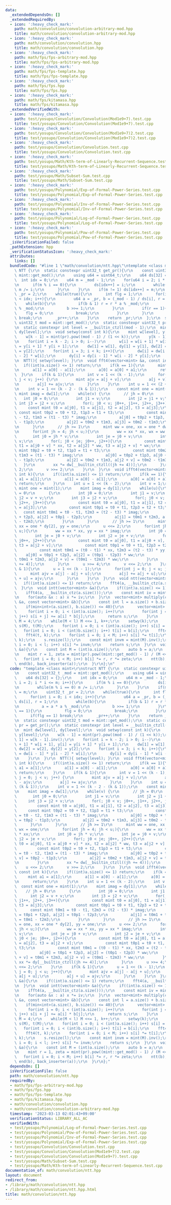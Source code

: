 ```yaml
---
data:
  _extendedDependsOn: []
  _extendedRequiredBy:
  - icon: ':heavy_check_mark:'
    path: math/convolution/convolution-arbitrary-mod.hpp
    title: math/convolution/convolution-arbitrary-mod.hpp
  - icon: ':heavy_check_mark:'
    path: math/convolution/convolution.hpp
    title: math/convolution/convolution.hpp
  - icon: ':heavy_check_mark:'
    path: math/fps/fps-arbitrary-mod.hpp
    title: math/fps/fps-arbitrary-mod.hpp
  - icon: ':heavy_check_mark:'
    path: math/fps/fps-template.hpp
    title: math/fps/fps-template.hpp
  - icon: ':heavy_check_mark:'
    path: math/fps/fps.hpp
    title: math/fps/fps.hpp
  - icon: ':heavy_check_mark:'
    path: math/fps/kitamasa.hpp
    title: math/fps/kitamasa.hpp
  _extendedVerifiedWith:
  - icon: ':heavy_check_mark:'
    path: test/yosupo/Convolution/Convolution(Mod1e9+7).test.cpp
    title: test/yosupo/Convolution/Convolution(Mod1e9+7).test.cpp
  - icon: ':heavy_check_mark:'
    path: test/yosupo/Convolution/Convolution(Mod1e9+7)2.test.cpp
    title: test/yosupo/Convolution/Convolution(Mod1e9+7)2.test.cpp
  - icon: ':heavy_check_mark:'
    path: test/yosupo/Convolution/Convolution.test.cpp
    title: test/yosupo/Convolution/Convolution.test.cpp
  - icon: ':heavy_check_mark:'
    path: test/yosupo/Math/Kth-term-of-Linearly-Recurrent-Sequence.test.cpp
    title: test/yosupo/Math/Kth-term-of-Linearly-Recurrent-Sequence.test.cpp
  - icon: ':heavy_check_mark:'
    path: test/yosupo/Math/Subset-Sum.test.cpp
    title: test/yosupo/Math/Subset-Sum.test.cpp
  - icon: ':heavy_check_mark:'
    path: test/yosupo/Polynomial/Exp-of-Formal-Power-Series.test.cpp
    title: test/yosupo/Polynomial/Exp-of-Formal-Power-Series.test.cpp
  - icon: ':heavy_check_mark:'
    path: test/yosupo/Polynomial/Inv-of-Formal-Power-Series.test.cpp
    title: test/yosupo/Polynomial/Inv-of-Formal-Power-Series.test.cpp
  - icon: ':heavy_check_mark:'
    path: test/yosupo/Polynomial/Log-of-Formal-Power-Series.test.cpp
    title: test/yosupo/Polynomial/Log-of-Formal-Power-Series.test.cpp
  - icon: ':heavy_check_mark:'
    path: test/yosupo/Polynomial/Pow-of-Formal-Power-Series.test.cpp
    title: test/yosupo/Polynomial/Pow-of-Formal-Power-Series.test.cpp
  _isVerificationFailed: false
  _pathExtension: hpp
  _verificationStatusIcon: ':heavy_check_mark:'
  attributes:
    links: []
  bundledCode: "#line 1 \"math/convolution/ntt.hpp\"\ntemplate <class mint>\r\nstruct\
    \ NTT {\r\n  static constexpr uint32_t get_pr(){\r\n    const uint32_t _mod =\
    \ mint::get_mod();\r\n    using u64 = uint64_t;\r\n    u64 ds[32] = {};\r\n  \
    \  int idx = 0;\r\n    u64 m = _mod - 1;\r\n    for(u64 i = 2; i * i <= m; i++){\r\
    \n      if(m % i == 0){\r\n        ds[idx++] = i;\r\n        while(m % i == 0)\
    \ m /= i;\r\n      }\r\n    }\r\n    if(m != 1) ds[idx++] = m;\r\n    uint32_t\
    \ _pr = 2;\r\n    while(true){\r\n      int flg = 1;\r\n      for(int i = 0; i\
    \ < idx; i++){\r\n        u64 a = _pr, b = (_mod - 1) / ds[i], r = 1;\r\n    \
    \    while(b){\r\n          if(b & 1) r = r * a % _mod;\r\n          a = a * a\
    \ % _mod;\r\n          b >>= 1;\r\n        }\r\n        if(r == 1){\r\n      \
    \    flg = 0;\r\n          break;\r\n        }\r\n      }\r\n      if(flg == 1)\
    \ break;\r\n      _pr++;\r\n    }\r\n    return _pr;\r\n  };\r\n  static constexpr\
    \ uint32_t mod = mint::get_mod();\r\n  static constexpr uint32_t pr = get_pr();\r\
    \n  static constexpr int level = __builtin_ctzll(mod - 1);\r\n  mint dw[level],\
    \ dy[level];\r\n  void setwy(const int k){\r\n    mint w[level], y[level];\r\n\
    \    w[k - 1] = mint(pr).pow((mod - 1) / (1 << k));\r\n    y[k - 1] = w[k - 1].inv();\r\
    \n    for(int i = k - 2; i > 0; i--)\r\n      w[i] = w[i + 1] * w[i + 1], y[i]\
    \ = y[i + 1] * y[i + 1];\r\n    dw[1] = w[1], dy[1] = y[1], dw[2] = w[2], dy[2]\
    \ = y[2];\r\n    for(int i = 3; i < k; i++){\r\n      dw[i] = dw[i - 1] * y[i\
    \ - 2] * w[i];\r\n      dy[i] = dy[i - 1] * w[i - 2] * y[i];\r\n    }\r\n  }\r\
    \n  NTT(){ setwy(level); }\r\n  void fft4(vector<mint> &a, const int k){\r\n \
    \   if((int)a.size() <= 1) return;\r\n    if(k == 1){\r\n      mint a1 = a[1];\r\
    \n      a[1] = a[0] - a[1];\r\n      a[0] = a[0] + a1;\r\n      return;\r\n  \
    \  }\r\n    if(k & 1){\r\n      int v = 1 << (k - 1);\r\n      for(int j = 0;\
    \ j < v; j++) {\r\n        mint ajv = a[j + v];\r\n        a[j + v] = a[j] - ajv;\r\
    \n        a[j] += ajv;\r\n      }\r\n    }\r\n    int u = 1 << (2 + (k & 1));\r\
    \n    int v = 1 << (k - 2 - (k & 1));\r\n    const mint one = mint(1);\r\n   \
    \ mint imag = dw[1];\r\n    while(v) {\r\n      // jh = 0\r\n      {\r\n     \
    \   int j0 = 0;\r\n        int j1 = v;\r\n        int j2 = j1 + v;\r\n       \
    \ int j3 = j2 + v;\r\n        for(; j0 < v; j0++, j1++, j2++, j3++){\r\n     \
    \     const mint t0 = a[j0], t1 = a[j1], t2 = a[j2], t3 = a[j3];\r\n         \
    \ const mint t0p2 = t0 + t2, t1p3 = t1 + t3;\r\n          const mint t0m2 = t0\
    \ - t2, t1m3 = (t1 - t3) * imag;\r\n          a[j0] = t0p2 + t1p3, a[j1] = t0p2\
    \ - t1p3;\r\n          a[j2] = t0m2 + t1m3, a[j3] = t0m2 - t1m3;\r\n        }\r\
    \n      }\r\n      // jh >= 1\r\n      mint ww = one, xx = one * dw[2], wx = one;\r\
    \n      for(int jh = 4; jh < u;){\r\n        ww = xx * xx, wx = ww * xx;\r\n \
    \       int j0 = jh * v;\r\n        int je = j0 + v;\r\n        int j2 = je +\
    \ v;\r\n        for(; j0 < je; j0++, j2++){\r\n          const mint t0 = a[j0],\
    \ t1 = a[j0 + v] * xx, t2 = a[j2] * ww, t3 = a[j2 + v] * wx;\r\n          const\
    \ mint t0p2 = t0 + t2, t1p3 = t1 + t3;\r\n          const mint t0m2 = t0 - t2,\
    \ t1m3 = (t1 - t3) * imag;\r\n          a[j0] = t0p2 + t1p3, a[j0 + v] = t0p2\
    \ - t1p3;\r\n          a[j2] = t0m2 + t1m3, a[j2 + v] = t0m2 - t1m3;\r\n     \
    \   }\r\n        xx *= dw[__builtin_ctzll((jh += 4))];\r\n      }\r\n      u <<=\
    \ 2;\r\n      v >>= 2;\r\n    }\r\n  }\r\n  void ifft4(vector<mint> &a, const\
    \ int k){\r\n    if((int)a.size() <= 1) return;\r\n    if(k == 1){\r\n      mint\
    \ a1 = a[1];\r\n      a[1] = a[0] - a[1];\r\n      a[0] = a[0] + a1;\r\n     \
    \ return;\r\n    }\r\n    int u = 1 << (k - 2);\r\n    int v = 1;\r\n    const\
    \ mint one = mint(1);\r\n    mint imag = dy[1];\r\n    while(u){\r\n      // jh\
    \ = 0\r\n      {\r\n        int j0 = 0;\r\n        int j1 = v;\r\n        int\
    \ j2 = v + v;\r\n        int j3 = j2 + v;\r\n        for(; j0 < v; j0++, j1++,\
    \ j2++, j3++){\r\n          const mint t0 = a[j0], t1 = a[j1], t2 = a[j2], t3\
    \ = a[j3];\r\n          const mint t0p1 = t0 + t1, t2p3 = t2 + t3;\r\n       \
    \   const mint t0m1 = t0 - t1, t2m3 = (t2 - t3) * imag;\r\n          a[j0] = t0p1\
    \ + t2p3, a[j2] = t0p1 - t2p3;\r\n          a[j1] = t0m1 + t2m3, a[j3] = t0m1\
    \ - t2m3;\r\n        }\r\n      }\r\n      // jh >= 1\r\n      mint ww = one,\
    \ xx = one * dy[2], yy = one;\r\n      u <<= 2;\r\n      for(int jh = 4; jh <\
    \ u;){\r\n        ww = xx * xx, yy = xx * imag;\r\n        int j0 = jh * v;\r\n\
    \        int je = j0 + v;\r\n        int j2 = je + v;\r\n        for(; j0 < je;\
    \ j0++, j2++){\r\n          const mint t0 = a[j0], t1 = a[j0 + v], t2 = a[j2],\
    \ t3 = a[j2 + v];\r\n          const mint t0p1 = t0 + t1, t2p3 = t2 + t3;\r\n\
    \          const mint t0m1 = (t0 - t1) * xx, t2m3 = (t2 - t3) * yy;\r\n      \
    \    a[j0] = t0p1 + t2p3, a[j2] = (t0p1 - t2p3) * ww;\r\n          a[j0 + v] =\
    \ t0m1 + t2m3, a[j2 + v] = (t0m1 - t2m3) * ww;\r\n        }\r\n        xx *= dy[__builtin_ctzll(jh\
    \ += 4)];\r\n      }\r\n      u >>= 4;\r\n      v <<= 2;\r\n    }\r\n    if(k\
    \ & 1){\r\n      u = 1 << (k - 1);\r\n      for(int j = 0; j < u; j++){\r\n  \
    \      mint ajv = a[j] - a[j + u];\r\n        a[j] += a[j + u];\r\n        a[j\
    \ + u] = ajv;\r\n      }\r\n    }\r\n  }\r\n  void ntt(vector<mint> &a){\r\n \
    \   if((int)a.size() <= 1) return;\r\n    fft4(a, __builtin_ctz(a.size()));\r\n\
    \  }\r\n  void intt(vector<mint> &a){\r\n    if((int)a.size() <= 1) return;\r\n\
    \    ifft4(a, __builtin_ctz(a.size()));\r\n    const mint iv = mint(a.size()).inv();\r\
    \n    for(auto &x : a) x *= iv;\r\n  }\r\n  vector<mint> multiply(const vector<mint>\
    \ &a, const vector<mint> &b){\r\n    const int l = a.size() + b.size() - 1;\r\n\
    \    if(min<int>(a.size(), b.size()) <= 40){\r\n      vector<mint> s(l);\r\n \
    \     for(int i = 0; i < (int)a.size(); i++)\r\n        for(int j = 0; j < (int)b.size();\
    \ j++) s[i + j] += a[i] * b[j];\r\n      return s;\r\n    }\r\n    int k = 2,\
    \ M = 4;\r\n    while(M < l) M <<= 1, k++;\r\n    setwy(k);\r\n    vector<mint>\
    \ s(M), t(M);\r\n    for(int i = 0; i < (int)a.size(); i++) s[i] = a[i];\r\n \
    \   for(int i = 0; i < (int)b.size(); i++) t[i] = b[i];\r\n    fft4(s, k);\r\n\
    \    fft4(t, k);\r\n    for(int i = 0; i < M; i++) s[i] *= t[i];\r\n    ifft4(s,\
    \ k);\r\n    s.resize(l);\r\n    const mint invm = mint(M).inv();\r\n    for(int\
    \ i = 0; i < l; i++) s[i] *= invm;\r\n    return s;\r\n  }\r\n  void ntt_doubling(vector<mint>\
    \ &a){\r\n    const int M = (int)a.size();\r\n    auto b = a;\r\n    intt(b);\r\
    \n    mint r = 1, zeta = mint(pr).pow((mint::get_mod() - 1) / (M << 1));\r\n \
    \   for(int i = 0; i < M; i++) b[i] *= r, r *= zeta;\r\n    ntt(b);\r\n    copy(begin(b),\
    \ end(b), back_inserter(a));\r\n  }\r\n};\n"
  code: "template <class mint>\r\nstruct NTT {\r\n  static constexpr uint32_t get_pr(){\r\
    \n    const uint32_t _mod = mint::get_mod();\r\n    using u64 = uint64_t;\r\n\
    \    u64 ds[32] = {};\r\n    int idx = 0;\r\n    u64 m = _mod - 1;\r\n    for(u64\
    \ i = 2; i * i <= m; i++){\r\n      if(m % i == 0){\r\n        ds[idx++] = i;\r\
    \n        while(m % i == 0) m /= i;\r\n      }\r\n    }\r\n    if(m != 1) ds[idx++]\
    \ = m;\r\n    uint32_t _pr = 2;\r\n    while(true){\r\n      int flg = 1;\r\n\
    \      for(int i = 0; i < idx; i++){\r\n        u64 a = _pr, b = (_mod - 1) /\
    \ ds[i], r = 1;\r\n        while(b){\r\n          if(b & 1) r = r * a % _mod;\r\
    \n          a = a * a % _mod;\r\n          b >>= 1;\r\n        }\r\n        if(r\
    \ == 1){\r\n          flg = 0;\r\n          break;\r\n        }\r\n      }\r\n\
    \      if(flg == 1) break;\r\n      _pr++;\r\n    }\r\n    return _pr;\r\n  };\r\
    \n  static constexpr uint32_t mod = mint::get_mod();\r\n  static constexpr uint32_t\
    \ pr = get_pr();\r\n  static constexpr int level = __builtin_ctzll(mod - 1);\r\
    \n  mint dw[level], dy[level];\r\n  void setwy(const int k){\r\n    mint w[level],\
    \ y[level];\r\n    w[k - 1] = mint(pr).pow((mod - 1) / (1 << k));\r\n    y[k -\
    \ 1] = w[k - 1].inv();\r\n    for(int i = k - 2; i > 0; i--)\r\n      w[i] = w[i\
    \ + 1] * w[i + 1], y[i] = y[i + 1] * y[i + 1];\r\n    dw[1] = w[1], dy[1] = y[1],\
    \ dw[2] = w[2], dy[2] = y[2];\r\n    for(int i = 3; i < k; i++){\r\n      dw[i]\
    \ = dw[i - 1] * y[i - 2] * w[i];\r\n      dy[i] = dy[i - 1] * w[i - 2] * y[i];\r\
    \n    }\r\n  }\r\n  NTT(){ setwy(level); }\r\n  void fft4(vector<mint> &a, const\
    \ int k){\r\n    if((int)a.size() <= 1) return;\r\n    if(k == 1){\r\n      mint\
    \ a1 = a[1];\r\n      a[1] = a[0] - a[1];\r\n      a[0] = a[0] + a1;\r\n     \
    \ return;\r\n    }\r\n    if(k & 1){\r\n      int v = 1 << (k - 1);\r\n      for(int\
    \ j = 0; j < v; j++) {\r\n        mint ajv = a[j + v];\r\n        a[j + v] = a[j]\
    \ - ajv;\r\n        a[j] += ajv;\r\n      }\r\n    }\r\n    int u = 1 << (2 +\
    \ (k & 1));\r\n    int v = 1 << (k - 2 - (k & 1));\r\n    const mint one = mint(1);\r\
    \n    mint imag = dw[1];\r\n    while(v) {\r\n      // jh = 0\r\n      {\r\n \
    \       int j0 = 0;\r\n        int j1 = v;\r\n        int j2 = j1 + v;\r\n   \
    \     int j3 = j2 + v;\r\n        for(; j0 < v; j0++, j1++, j2++, j3++){\r\n \
    \         const mint t0 = a[j0], t1 = a[j1], t2 = a[j2], t3 = a[j3];\r\n     \
    \     const mint t0p2 = t0 + t2, t1p3 = t1 + t3;\r\n          const mint t0m2\
    \ = t0 - t2, t1m3 = (t1 - t3) * imag;\r\n          a[j0] = t0p2 + t1p3, a[j1]\
    \ = t0p2 - t1p3;\r\n          a[j2] = t0m2 + t1m3, a[j3] = t0m2 - t1m3;\r\n  \
    \      }\r\n      }\r\n      // jh >= 1\r\n      mint ww = one, xx = one * dw[2],\
    \ wx = one;\r\n      for(int jh = 4; jh < u;){\r\n        ww = xx * xx, wx = ww\
    \ * xx;\r\n        int j0 = jh * v;\r\n        int je = j0 + v;\r\n        int\
    \ j2 = je + v;\r\n        for(; j0 < je; j0++, j2++){\r\n          const mint\
    \ t0 = a[j0], t1 = a[j0 + v] * xx, t2 = a[j2] * ww, t3 = a[j2 + v] * wx;\r\n \
    \         const mint t0p2 = t0 + t2, t1p3 = t1 + t3;\r\n          const mint t0m2\
    \ = t0 - t2, t1m3 = (t1 - t3) * imag;\r\n          a[j0] = t0p2 + t1p3, a[j0 +\
    \ v] = t0p2 - t1p3;\r\n          a[j2] = t0m2 + t1m3, a[j2 + v] = t0m2 - t1m3;\r\
    \n        }\r\n        xx *= dw[__builtin_ctzll((jh += 4))];\r\n      }\r\n  \
    \    u <<= 2;\r\n      v >>= 2;\r\n    }\r\n  }\r\n  void ifft4(vector<mint> &a,\
    \ const int k){\r\n    if((int)a.size() <= 1) return;\r\n    if(k == 1){\r\n \
    \     mint a1 = a[1];\r\n      a[1] = a[0] - a[1];\r\n      a[0] = a[0] + a1;\r\
    \n      return;\r\n    }\r\n    int u = 1 << (k - 2);\r\n    int v = 1;\r\n  \
    \  const mint one = mint(1);\r\n    mint imag = dy[1];\r\n    while(u){\r\n  \
    \    // jh = 0\r\n      {\r\n        int j0 = 0;\r\n        int j1 = v;\r\n  \
    \      int j2 = v + v;\r\n        int j3 = j2 + v;\r\n        for(; j0 < v; j0++,\
    \ j1++, j2++, j3++){\r\n          const mint t0 = a[j0], t1 = a[j1], t2 = a[j2],\
    \ t3 = a[j3];\r\n          const mint t0p1 = t0 + t1, t2p3 = t2 + t3;\r\n    \
    \      const mint t0m1 = t0 - t1, t2m3 = (t2 - t3) * imag;\r\n          a[j0]\
    \ = t0p1 + t2p3, a[j2] = t0p1 - t2p3;\r\n          a[j1] = t0m1 + t2m3, a[j3]\
    \ = t0m1 - t2m3;\r\n        }\r\n      }\r\n      // jh >= 1\r\n      mint ww\
    \ = one, xx = one * dy[2], yy = one;\r\n      u <<= 2;\r\n      for(int jh = 4;\
    \ jh < u;){\r\n        ww = xx * xx, yy = xx * imag;\r\n        int j0 = jh *\
    \ v;\r\n        int je = j0 + v;\r\n        int j2 = je + v;\r\n        for(;\
    \ j0 < je; j0++, j2++){\r\n          const mint t0 = a[j0], t1 = a[j0 + v], t2\
    \ = a[j2], t3 = a[j2 + v];\r\n          const mint t0p1 = t0 + t1, t2p3 = t2 +\
    \ t3;\r\n          const mint t0m1 = (t0 - t1) * xx, t2m3 = (t2 - t3) * yy;\r\n\
    \          a[j0] = t0p1 + t2p3, a[j2] = (t0p1 - t2p3) * ww;\r\n          a[j0\
    \ + v] = t0m1 + t2m3, a[j2 + v] = (t0m1 - t2m3) * ww;\r\n        }\r\n       \
    \ xx *= dy[__builtin_ctzll(jh += 4)];\r\n      }\r\n      u >>= 4;\r\n      v\
    \ <<= 2;\r\n    }\r\n    if(k & 1){\r\n      u = 1 << (k - 1);\r\n      for(int\
    \ j = 0; j < u; j++){\r\n        mint ajv = a[j] - a[j + u];\r\n        a[j] +=\
    \ a[j + u];\r\n        a[j + u] = ajv;\r\n      }\r\n    }\r\n  }\r\n  void ntt(vector<mint>\
    \ &a){\r\n    if((int)a.size() <= 1) return;\r\n    fft4(a, __builtin_ctz(a.size()));\r\
    \n  }\r\n  void intt(vector<mint> &a){\r\n    if((int)a.size() <= 1) return;\r\
    \n    ifft4(a, __builtin_ctz(a.size()));\r\n    const mint iv = mint(a.size()).inv();\r\
    \n    for(auto &x : a) x *= iv;\r\n  }\r\n  vector<mint> multiply(const vector<mint>\
    \ &a, const vector<mint> &b){\r\n    const int l = a.size() + b.size() - 1;\r\n\
    \    if(min<int>(a.size(), b.size()) <= 40){\r\n      vector<mint> s(l);\r\n \
    \     for(int i = 0; i < (int)a.size(); i++)\r\n        for(int j = 0; j < (int)b.size();\
    \ j++) s[i + j] += a[i] * b[j];\r\n      return s;\r\n    }\r\n    int k = 2,\
    \ M = 4;\r\n    while(M < l) M <<= 1, k++;\r\n    setwy(k);\r\n    vector<mint>\
    \ s(M), t(M);\r\n    for(int i = 0; i < (int)a.size(); i++) s[i] = a[i];\r\n \
    \   for(int i = 0; i < (int)b.size(); i++) t[i] = b[i];\r\n    fft4(s, k);\r\n\
    \    fft4(t, k);\r\n    for(int i = 0; i < M; i++) s[i] *= t[i];\r\n    ifft4(s,\
    \ k);\r\n    s.resize(l);\r\n    const mint invm = mint(M).inv();\r\n    for(int\
    \ i = 0; i < l; i++) s[i] *= invm;\r\n    return s;\r\n  }\r\n  void ntt_doubling(vector<mint>\
    \ &a){\r\n    const int M = (int)a.size();\r\n    auto b = a;\r\n    intt(b);\r\
    \n    mint r = 1, zeta = mint(pr).pow((mint::get_mod() - 1) / (M << 1));\r\n \
    \   for(int i = 0; i < M; i++) b[i] *= r, r *= zeta;\r\n    ntt(b);\r\n    copy(begin(b),\
    \ end(b), back_inserter(a));\r\n  }\r\n};"
  dependsOn: []
  isVerificationFile: false
  path: math/convolution/ntt.hpp
  requiredBy:
  - math/fps/fps-arbitrary-mod.hpp
  - math/fps/fps.hpp
  - math/fps/fps-template.hpp
  - math/fps/kitamasa.hpp
  - math/convolution/convolution.hpp
  - math/convolution/convolution-arbitrary-mod.hpp
  timestamp: '2023-03-13 02:01:43+09:00'
  verificationStatus: LIBRARY_ALL_AC
  verifiedWith:
  - test/yosupo/Polynomial/Log-of-Formal-Power-Series.test.cpp
  - test/yosupo/Polynomial/Pow-of-Formal-Power-Series.test.cpp
  - test/yosupo/Polynomial/Inv-of-Formal-Power-Series.test.cpp
  - test/yosupo/Polynomial/Exp-of-Formal-Power-Series.test.cpp
  - test/yosupo/Convolution/Convolution.test.cpp
  - test/yosupo/Convolution/Convolution(Mod1e9+7)2.test.cpp
  - test/yosupo/Convolution/Convolution(Mod1e9+7).test.cpp
  - test/yosupo/Math/Subset-Sum.test.cpp
  - test/yosupo/Math/Kth-term-of-Linearly-Recurrent-Sequence.test.cpp
documentation_of: math/convolution/ntt.hpp
layout: document
redirect_from:
- /library/math/convolution/ntt.hpp
- /library/math/convolution/ntt.hpp.html
title: math/convolution/ntt.hpp
---
```

